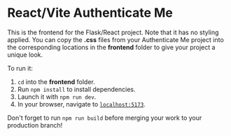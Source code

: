 # React/Vite Authenticate Me

This is the frontend for the Flask/React project. Note that it has no styling
applied. You can copy the __.css__ files from your Authenticate Me project into
the corresponding locations in the __frontend__ folder to give your project a
unique look.

To run it:

1. `cd` into the __frontend__ folder.
2. Run `npm install` to install dependencies.
3. Launch it with `npm run dev`.
4. In your browser, navigate to [`localhost:5173`].

Don't forget to run `npm run build` before merging your work to your production
branch!

[`localhost:5173`]: http://localhost:5173/
